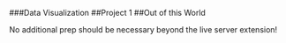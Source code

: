 ###Data Visualization
##Project 1
##Out of this World

No additional prep should be necessary beyond the live server extension!
